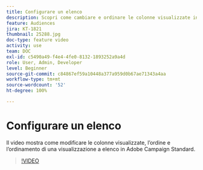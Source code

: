 ```yaml
---
title: Configurare un elenco
description: Scopri come cambiare e ordinare le colonne visualizzate in una vista a elenco in Adobe Campaign Standard.
feature: Audiences
jira: KT-1821
thumbnail: 25288.jpg
doc-type: feature video
activity: use
team: DOC
exl-id: c5490a49-f4e4-4fe0-8132-1893252a9a4d
role: User, Admin, Developer
level: Beginner
source-git-commit: c84867ef59a10448a377a959d0b67ae71343a4aa
workflow-type: tm+mt
source-wordcount: '52'
ht-degree: 100%

---
```


# Configurare un elenco

Il video mostra come modificare le colonne visualizzate, l’ordine e l’ordinamento di una visualizzazione a elenco in Adobe Campaign Standard.

>[!VIDEO](https://video.tv.adobe.com/v/25288/?quality=12&learn=on)
